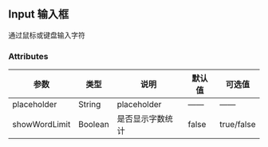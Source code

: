 ## Input 输入框

通过鼠标或键盘输入字符
### Attributes

| 参数          | 类型    | 说明             | 默认值 | 可选值     |
| ------------- | ------- | ---------------- | ------ | ---------- |
| placeholder   | String  | placeholder      | ——     | ——         |
| showWordLimit | Boolean | 是否显示字数统计 | false  | true/false |
